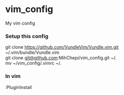 # vim_config
My vim config

### Setup this config
git clone https://github.com/VundleVim/Vundle.vim.git ~/.vim/bundle/Vundle.vim   
git clone git@github.com:MihChepi/vim_config.git ~/.   
mv ~/vim_config/.vimrc ~/.

### In vim 
:PluginInstall
